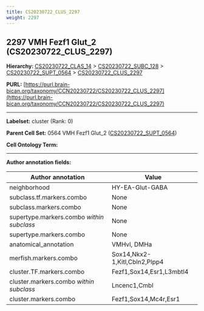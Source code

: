 ```yaml
---
title: CS20230722_CLUS_2297
weight: 2297
---
```

## 2297 VMH Fezf1 Glut_2 (CS20230722_CLUS_2297)
<b>Hierarchy: </b>
[CS20230722_CLAS_14](../CS20230722_CLAS_14) >
[CS20230722_SUBC_128](../CS20230722_SUBC_128) >
[CS20230722_SUPT_0564](../CS20230722_SUPT_0564) >
[CS20230722_CLUS_2297](../CS20230722_CLUS_2297)

**PURL:** [https://purl.brain-bican.org/taxonomy/CCN20230722/CS20230722_CLUS_2297](https://purl.brain-bican.org/taxonomy/CCN20230722/CS20230722_CLUS_2297)

---


**Labelset:** cluster (Rank: 0)

**Parent Cell Set:** 0564 VMH Fezf1 Glut_2 ([CS20230722_SUPT_0564](../CS20230722_SUPT_0564))



**Cell Ontology Term:** 

[MARKER GENES.]: #


---

[TRANSFERRED ANNOTATIONS.]: #


[AUTHOR ANNOTATION FIELDS.]: #


**Author annotation fields:**

| Author annotation | Value |
|-------------------|-------|
|neighborhood|HY-EA-Glut-GABA|
|subclass.tf.markers.combo|None|
|subclass.markers.combo|None|
|supertype.markers.combo _within subclass_|None|
|supertype.markers.combo|None|
|anatomical_annotation|VMHvl, DMHa|
|merfish.markers.combo|Sox14,Nkx2-1,Kitl,Cbln2,Plpp4|
|cluster.TF.markers.combo|Fezf1,Sox14,Esr1,L3mbtl4|
|cluster.markers.combo _within subclass_|Lncenc1,Cmbl|
|cluster.markers.combo|Fezf1,Sox14,Mc4r,Esr1|
